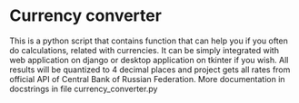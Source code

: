 # Currency converter
This is a python script that contains function that can help you if you often do calculations, related with currencies.
It can be simply integrated with web application on django or desktop application on tkinter if you wish. 
All results will be quantized to 4 decimal places and project gets all rates 
from official API of Central Bank of Russian Federation. 
More documentation in docstrings in file currency_converter.py